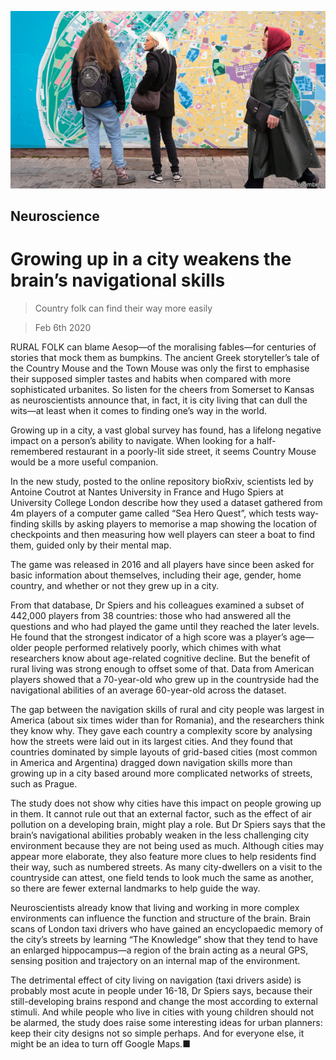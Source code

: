 ![](./images/20200208_STP004_0.jpg)

## Neuroscience

# Growing up in a city weakens the brain’s navigational skills

> Country folk can find their way more easily

> Feb 6th 2020

RURAL FOLK can blame Aesop—of the moralising fables—for centuries of stories that mock them as bumpkins. The ancient Greek storyteller’s tale of the Country Mouse and the Town Mouse was only the first to emphasise their supposed simpler tastes and habits when compared with more sophisticated urbanites. So listen for the cheers from Somerset to Kansas as neuroscientists announce that, in fact, it is city living that can dull the wits—at least when it comes to finding one’s way in the world.

Growing up in a city, a vast global survey has found, has a lifelong negative impact on a person’s ability to navigate. When looking for a half-remembered restaurant in a poorly-lit side street, it seems Country Mouse would be a more useful companion.

In the new study, posted to the online repository bioRxiv, scientists led by Antoine Coutrot at Nantes University in France and Hugo Spiers at University College London describe how they used a dataset gathered from 4m players of a computer game called “Sea Hero Quest”, which tests way-finding skills by asking players to memorise a map showing the location of checkpoints and then measuring how well players can steer a boat to find them, guided only by their mental map.

The game was released in 2016 and all players have since been asked for basic information about themselves, including their age, gender, home country, and whether or not they grew up in a city.

From that database, Dr Spiers and his colleagues examined a subset of 442,000 players from 38 countries: those who had answered all the questions and who had played the game until they reached the later levels. He found that the strongest indicator of a high score was a player’s age—older people performed relatively poorly, which chimes with what researchers know about age-related cognitive decline. But the benefit of rural living was strong enough to offset some of that. Data from American players showed that a 70-year-old who grew up in the countryside had the navigational abilities of an average 60-year-old across the dataset.

The gap between the navigation skills of rural and city people was largest in America (about six times wider than for Romania), and the researchers think they know why. They gave each country a complexity score by analysing how the streets were laid out in its largest cities. And they found that countries dominated by simple layouts of grid-based cities (most common in America and Argentina) dragged down navigation skills more than growing up in a city based around more complicated networks of streets, such as Prague.

The study does not show why cities have this impact on people growing up in them. It cannot rule out that an external factor, such as the effect of air pollution on a developing brain, might play a role. But Dr Spiers says that the brain’s navigational abilities probably weaken in the less challenging city environment because they are not being used as much. Although cities may appear more elaborate, they also feature more clues to help residents find their way, such as numbered streets. As many city-dwellers on a visit to the countryside can attest, one field tends to look much the same as another, so there are fewer external landmarks to help guide the way.

Neuroscientists already know that living and working in more complex environments can influence the function and structure of the brain. Brain scans of London taxi drivers who have gained an encyclopaedic memory of the city’s streets by learning “The Knowledge” show that they tend to have an enlarged hippocampus—a region of the brain acting as a neural GPS, sensing position and trajectory on an internal map of the environment.

The detrimental effect of city living on navigation (taxi drivers aside) is probably most acute in people under 16-18, Dr Spiers says, because their still-developing brains respond and change the most according to external stimuli. And while people who live in cities with young children should not be alarmed, the study does raise some interesting ideas for urban planners: keep their city designs not so simple perhaps. And for everyone else, it might be an idea to turn off Google Maps.■